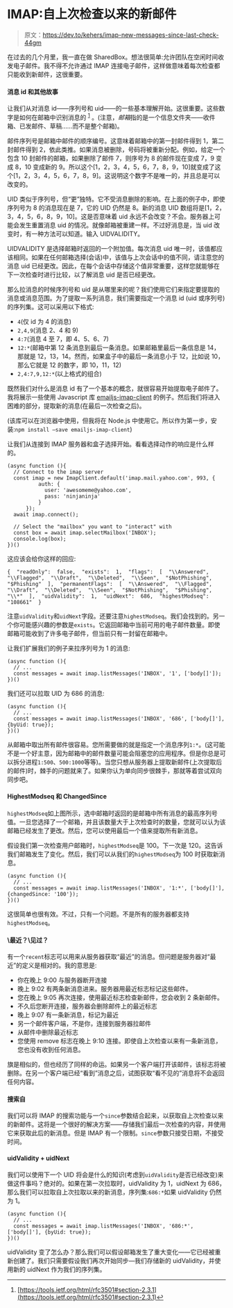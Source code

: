 # IMAP:自上次检查以来的新邮件

> 原文：<https://dev.to/kehers/imap-new-messages-since-last-check-44gm>

在过去的几个月里，我一直在做 SharedBox。想法很简单:允许团队在空闲时间收发电子邮件。我不得不允许通过 IMAP 连接电子邮件，这样做意味着每次检查都只能收到新邮件，这很重要。

#### 消息 id 和其他故事

让我们从对消息 id——序列号和 uid——的一些基本理解开始。这很重要。这些数字是如何在邮箱中识别消息的 <sup id="fnref1">[1](#fn1)</sup> 。(注意，*邮箱*指的是一个信息文件夹——收件箱、已发邮件、草稿……而不是整个邮箱)。

邮件序列号是邮箱中邮件的顺序编号。这意味着邮箱中的第一封邮件得到 1，第二封邮件得到 2，依此类推。如果消息被删除，号码将被重新分配。例如，给定一个包含 10 封邮件的邮箱，如果删除了邮件 7，则序号为 8 的邮件现在变成 7，9 变成 8，10 变成新的 9。所以这个[1，2，3，4，5，6，7，8，9，10]就变成了这个[1，2，3，4，5，6，7，8，9]。这说明这个数字不是唯一的，并且总是可以改变的。

UID 类似于序列号，但“更”独特。它不受消息删除的影响。在上面的例子中，即使序列号为 8 的消息现在是 7，它的 UID 仍然是 8。新的消息 UID 数组将是[1，2，3，4，5，6，8，9，10]。这是否意味着 uid 永远不会改变？不会。服务器上可能会发生重置消息 uid 的情况。就像邮箱被重建一样。不过好消息是，当 uid 改变时，有一种方法可以知道。输入 UIDVALIDITY。

UIDVALIDITY 是选择邮箱时返回的一个附加值。每次消息 uid 唯一时，该值都应该相同。如果在任何邮箱选择(会话)中，该值与上次会话中的值不同，请注意您的消息 uid 已经更改。因此，在每个会话中存储这个值非常重要，这样您就能够在下一次检查时进行比较，以了解消息 uid 是否已经更改。

那么拉消息的时候序列号和 uid 是从哪里来的呢？我们使用它们来指定要提取的消息或消息范围。为了提取一系列消息，我们需要指定一个消息 id (uid 或序列号)的序列集。这可以采用以下格式:

*   `4`(仅 id 为 4 的消息)
*   `2,4,9`(消息 2、4 和 9)
*   `4:7`(消息 4 至 7，即 4、5、6、7)
*   `12:*`(邮箱中第 12 条消息到最后一条消息。如果邮箱里最后一条信息是 14，那就是 12，13，14。然而，如果盒子中的最后一条消息小于 12，比如说 10，那么它就是 12 的数字，即 10，11，12)
*   `2,4:7,9,12:*`(以上格式的组合)

既然我们对什么是消息 id 有了一个基本的概念，就很容易开始提取电子邮件了。我将展示一些使用 Javascript 库 [emailjs-imap-client](https://github.com/emailjs/emailjs-imap-client) 的例子。然后我们将进入困难的部分，提取新的消息(在最后一次检查之后)。

(该库可以在浏览器中使用，但我将在 Node.js 中使用它。所以作为第一步，安装:`npm install —save emailjs-imap-client`)

让我们从连接到 IMAP 服务器和盒子选择开始。看看选择动作的响应是什么样的。

```
(async function (){
  // Connect to the imap server
  const imap = new ImapClient.default('imap.mail.yahoo.com', 993, {
          auth: {
            user: 'awesomeme@yahoo.com',
            pass: 'ninjaninja'
          }
      });
  await imap.connect();

  // Select the "mailbox" you want to "interact" with
  const box = await imap.selectMailbox('INBOX');
  console.log(box);
})() 
```

这应该会给你这样的回应:

```
{  "readOnly":  false,  "exists":  1,  "flags":  [  "\\Answered",  "\\Flagged",  "\\Draft",  "\\Deleted",  "\\Seen",  "$NotPhishing",  "$Phishing"  ],  "permanentFlags":  [  "\\Answered",  "\\Flagged",  "\\Draft",  "\\Deleted",  "\\Seen",  "$NotPhishing",  "$Phishing",  "\\*"  ],  "uidValidity":  1,  "uidNext":  686,  "highestModseq":  "108661"  } 
```

注意`uidValidity`和`uidNext`字段。还要注意`highestModseq`。我们会找到的。另一个你可能感兴趣的参数是`exists`。它返回邮箱中当前可用的电子邮件数量。即使邮箱可能收到了许多电子邮件，但当前只有一封留在邮箱中。

让我们扩展我们的例子来拉序列号为 1 的消息:

```
(async function (){
  // ...
  const messages = await imap.listMessages('INBOX', '1', ['body[]']);
})() 
```

我们还可以拉取 UID 为 686 的消息:

```
(async function (){
  // ...
  const messages = await imap.listMessages('INBOX', '686', ['body[]'], {byUid: true});
})() 
```

从邮箱中取出所有邮件很容易。您所需要做的就是指定一个消息序列`1:*`。(这可能不是一个好主意，因为邮箱中的邮件数量可能会阻塞您的应用程序。但是你总是可以拆分进程`1:500`、`500:1000`等等)。当您只想从服务器上提取新邮件(上次提取后的邮件)时，棘手的问题就来了。如果你认为单向同步很棘手，那就等着尝试双向同步吧。

#### HighestModseq 和 ChangedSince

`highestModseq`如上图所示，选中邮箱时返回的是邮箱中所有消息的最高序列号值。一旦您选择了一个邮箱，并且该数量大于上次检查时的数量，您就可以认为该邮箱已经发生了更改。然后，您可以使用最后一个值来提取所有新消息。

假设我们第一次检查用户邮箱时，`highestModseq`是 100。下一次是 120。这告诉我们邮箱发生了变化。然后，我们可以从我们的`highestModseq`为 100 时获取新消息。

```
(async function (){
  // ...
  const messages = await imap.listMessages('INBOX', '1:*', ['body[]'], {changedSince: '100'});
})() 
```

这很简单也很有效。不过，只有一个问题。不是所有的服务器都支持`highestModseq`。

#### \最近？\见过？

有一个`recent`标志可以用来从服务器获取“最近”的消息。但问题是服务器对“最近”的定义是相对的。我的意思是:

*   你在晚上 9:00 与服务器断开连接
*   晚上 9:02 有两条新消息进来。服务器用最近标志标记这些邮件。
*   您在晚上 9:05 再次连接，使用最近标志检查新邮件，您会收到 2 条新邮件。
*   不久后您断开连接，服务器会删除邮件上的最近标志
*   晚上 9:07 有一条新消息，标记为最近
*   另一个邮件客户端，不是你，连接到服务器拉邮件
*   从邮件中删除最近标志
*   您使用 remove 标志在晚上 9:10 连接。即使自上次检查以来有一条新消息，您也没有收到任何消息。

旗是相似的，但也经历了同样的命运。如果另一个客户端打开该邮件，该标志将被删除。在另一个客户端已经“看到”消息之后，试图获取“看不见的”消息将不会返回任何内容。

#### 搜索自

我们可以将 IMAP 的搜索功能与一个`since`参数结合起来，以获取自上次检查以来的新邮件。这将是一个很好的解决方案——存储我们最后一次检查的内容，并使用它来获取此后的新消息。但是 IMAP 有一个限制。`since`参数只接受日期，不接受时间。

#### uidValidity + uidNext

我们可以使用下一个 UID 将会是什么的知识(考虑到`uidValidity`是否已经改变)来做这件事吗？绝对的。如果在第一次拉取时，uidValidity 为 1，uidNext 为 686，那么我们可以拉取自上次拉取以来的新消息，序列集:`686:*`如果 uidValidity 仍然为 1。

```
(async function (){
  // ...
  const messages = await imap.listMessages('INBOX', '686:*', ['body[]'], {byUid: true});
})() 
```

uidValidity 变了怎么办？那么我们可以假设邮箱发生了重大变化——它已经被重新创建了。我们只需要假设我们再次开始同步—我们存储新的 uidValidity，并使用新的 uidNext 作为我们的序列集。

* * *

1.  [https://tools.ietf.org/html/rfc3501#section-2.3.1](https://tools.ietf.org/html/rfc3501#section-2.3.1)↩